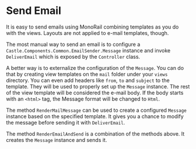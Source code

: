 # Send Email

It is easy to send emails using MonoRail combining templates as you do with the views. Layouts are not applied to e-mail templates, though.

The most manual way to send an email is to configure a `Castle.Components.Common.EmailSender.Message` instance and invoke `DeliverEmail` which is exposed by the `Controller` class.

A better way is to externalize the configuration of the `Message`. You can do that by creating view templates on the `mail` folder under your `views` directory. You can even add headers like `from`, `to` and `subject` to the template. They will be used to properly set up the `Message` instance. The rest of the view template will be considered the e-mail body. If the body starts with an `<html>` tag, the Message format will be changed to `Html`.

The method `RenderMailMessage` can be used to create a configured `Message` instance based on the specified template. It gives you a chance to modify the message before sending it with `DeliverEmail`.

The method `RenderEmailAndSend` is a combination of the methods above. It creates the `Message` instance and sends it.